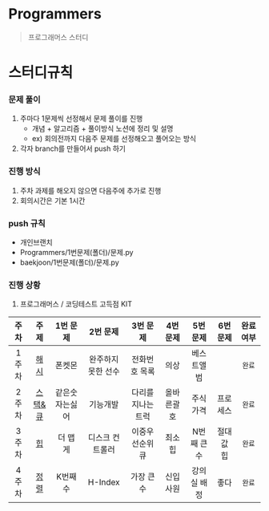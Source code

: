 # Programmers
> 프로그래머스 스터디 

# 스터디규칙 </br>
### 문제 풀이
1. 주마다 1문제씩 선정해서 문제 풀이를 진행 
   - 개념 + 알고리즘 + 풀이방식 노션에 정리 및 설명
   - ex) 회의전까지 다음주 문제를 선정해오고 풀어오는 방식
2. 각자 branch를 만들어서 push 하기

### 진행 방식 </br>
1. 주차 과제를 해오지 않으면 다음주에 추가로 진행
2. 회의시간은 기본 1시간


### push 규칙 </br>
- 개인브랜치
- Programmers/1번문제(폴더)/문제.py
- baekjoon/1번문제(폴더)/문제.py


### 진행 상황 </br>
1. 프로그래머스 / 코딩테스트 고득점 KIT

| 주차   | 주제 | 1번 문제              | 2번 문제                | 3번 문제             | 4번 문제 | 5번 문제    | 6번 문제    | 완료 여부 |
| :--:   | :--: | :--:                 | :--:                    | :--:                | :--:    | :--:        | :--:       | :--:      |
| 1주차   | [해시](https://school.programmers.co.kr/learn/courses/30/parts/12077) | 폰켓몬               | 완주하지 못한 선수       | 전화번호 목록         | 의상     | 베스트앨범 |             |   `완료`     |
| 2주차   | [스택&큐](https://school.programmers.co.kr/learn/courses/30/parts/12081) | 같은숫자는싫어               | 기능개발       | 다리를지나는트럭         | 올바른괄호    | 주식가격 |     프로세스        |   `완료`     |
| 3주차   | [힙](https://school.programmers.co.kr/learn/courses/30/parts/12117) | 더 맵게               | 디스크 컨트롤러       | 이중우선순위큐         | 최소 힙    | N번째 큰 수 |     절대값 힙        |   `완료`     |
| 4주차   | [정렬](https://school.programmers.co.kr/learn/courses/30/parts/12198) | K번째 수               | H-Index       | 가장 큰 수         |  신입 사원  | 강의실 배정 |     좋다        |   `완료`     |
